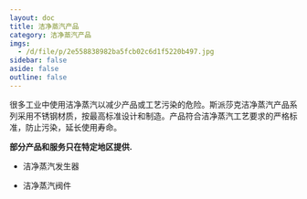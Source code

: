 ```yaml
---
layout: doc
title: 洁净蒸汽产品
category: 洁净蒸汽产品
imgs:
  - /d/file/p/2e558838982ba5fcb02c6d1f5220b497.jpg
sidebar: false
aside: false
outline: false
---
```


很多工业中使用洁净蒸汽以减少产品或工艺污染的危险。斯派莎克洁净蒸汽产品系列采用不锈钢材质，按最高标准设计和制造。产品符合洁净蒸汽工艺要求的严格标准，防止污染，延长使用寿命。

**部分产品和服务只在特定地区提供.**

- 洁净蒸汽发生器

- 洁净蒸汽阀件
